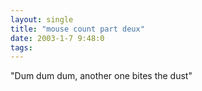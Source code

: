 ```yaml
---
layout: single
title: "mouse count part deux"
date: 2003-1-7 9:48:0
tags: 
---
```


"Dum dum dum, another one bites the dust"




